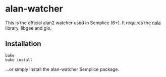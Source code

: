 alan-watcher
============

This is the official alan2 watcher used in Semplice (6+).
It requires the [nala](https://github.com/g7/nala) library, libgee and gio.


Installation
------------

	bake
	bake install

...or simply install the alan-watcher Semplice package.
